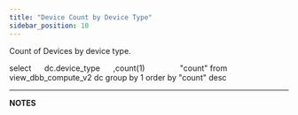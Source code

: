 ```yaml
---
title: "Device Count by Device Type"
sidebar_position: 10
---
```


Count of Devices by device type.

select
     dc.device\_type
     ,count(1)                "count"
from view\_dbb\_compute\_v2 dc
group by 1
order by "count" desc

* * *

**NOTES**
